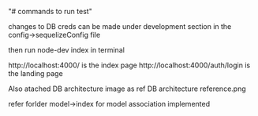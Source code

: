 "# commands to run test" 



changes to DB creds can be made under development section in the config->sequelizeConfig file

then run node-dev index in terminal

http://localhost:4000/ is the index page
http://localhost:4000/auth/login is the landing page


Also atached DB architecture image as ref
DB architecture reference.png

refer forlder model->index for model association implemented 





